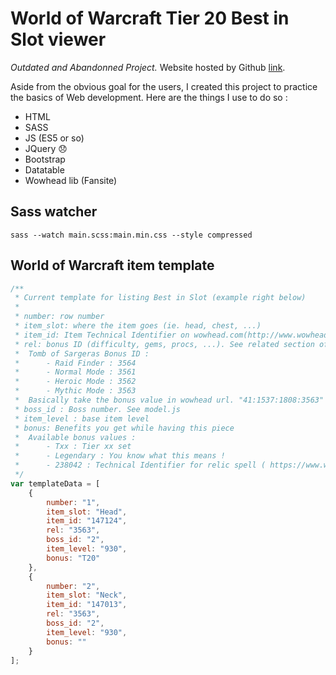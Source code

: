 # World of Warcraft Tier 20 Best in Slot viewer

_Outdated and Abandonned Project._
Website hosted by Github [link](brack0.github.io/wow-T20-bis-viewer/).

Aside from the obvious goal for the users, I created this project to practice the basics of Web development.
Here are the things I use to do so :
- HTML
- SASS
- JS (ES5 or so)
- JQuery :disappointed:
- Bootstrap
- Datatable
- Wowhead lib (Fansite)

## Sass watcher

```
sass --watch main.scss:main.min.css --style compressed
```

## World of Warcraft item template

```javascript
/**
 * Current template for listing Best in Slot (example right below)
 * 
 * number: row number
 * item_slot: where the item goes (ie. head, chest, ...)
 * item_id: Item Technical Identifier on wowhead.com(http://www.wowhead.com/item=147124/gravewarden-visage => id = 147124)
 * rel: bonus ID (difficulty, gems, procs, ...). See related section of http://www.wowhead.com/tooltips#related-legion-bonus-ids
 *  Tomb of Sargeras Bonus ID :
 *      - Raid Finder : 3564
 *      - Normal Mode : 3561
 *      - Heroic Mode : 3562
 *      - Mythic Mode : 3563
 *  Basically take the bonus value in wowhead url. "41:1537:1808:3563" for this item http://www.wowhead.com/item=147123/gravewarden-handguards&bonus=41:1537:1808:3563
 * boss_id : Boss number. See model.js
 * item_level : base item level
 * bonus: Benefits you get while having this piece
 *  Available bonus values :
 *      - Txx : Tier xx set
 *      - Legendary : You know what this means !
 *      - 238042 : Technical Identifier for relic spell ( https://www.wowhead.com/spell=238042 )
 */
var templateData = [
    {
        number: "1",
        item_slot: "Head",
        item_id: "147124",
        rel: "3563",
        boss_id: "2",
        item_level: "930",
        bonus: "T20"
    },
    {
        number: "2",
        item_slot: "Neck",
        item_id: "147013",
        rel: "3563",
        boss_id: "2",
        item_level: "930",
        bonus: ""
    }
];
```
